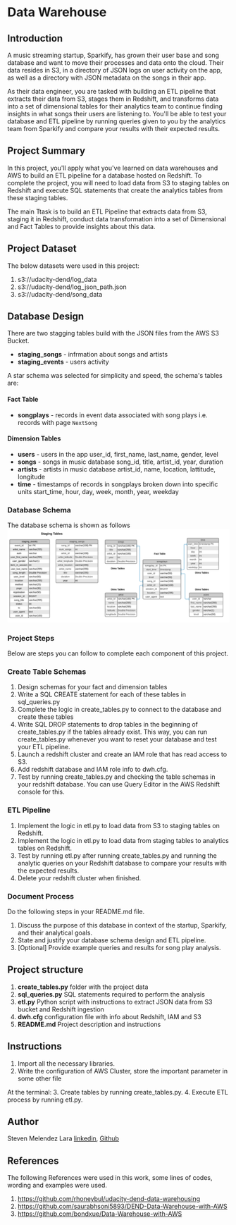 # Data Warehouse

## Introduction

A music streaming startup, Sparkify, has grown their user base and song database and want to move their processes and data onto the cloud. Their data resides in S3, in a directory of JSON logs on user activity on the app, as well as a directory with JSON metadata on the songs in their app.

As their data engineer, you are tasked with building an ETL pipeline that extracts their data from S3, stages them in Redshift, and transforms data into a set of dimensional tables for their analytics team to continue finding insights in what songs their users are listening to. You'll be able to test your database and ETL pipeline by running queries given to you by the analytics team from Sparkify and compare your results with their expected results.

## Project Summary

In this project, you'll apply what you've learned on data warehouses and AWS to build an ETL pipeline for a database hosted on Redshift. To complete the project, you will need to load data from S3 to staging tables on Redshift and execute SQL statements that create the analytics tables from these staging tables.

The main Ttask is to build an ETL Pipeline that extracts data from S3, staging it in Redshift, conduct data transformation into a set of Dimensional and Fact Tables to provide insights about this data.

## Project Dataset
The below datasets were used in this project:
1. s3://udacity-dend/log_data
2. s3://udacity-dend/log_json_path.json
3. s3://udacity-dend/song_data

## Database Design
There are two stagging tables build with the JSON files from the AWS S3 Bucket.

+ **staging_songs** - infrmation about songs and artists
+ **staging_events** - users activity

A star schema was selected for simplicity and speed, the schema's tables are:

#### Fact Table 
+ **songplays** - records in event data associated with song plays i.e. records with page `NextSong`

#### Dimension Tables
+ **users** - users in the app user_id, first_name, last_name, gender, level
+ **songs** - songs in music database song_id, title, artist_id, year, duration
+ **artists** - artists in music database artist_id, name, location, lattitude, longitude
+ **time** - timestamps of records in songplays broken down into specific units start_time, hour, day, week, month, year, weekday

### Database Schema
The database schema is shown as follows
![schema](./images/diagram_DW.PNG)

### Project Steps
Below are steps you can follow to complete each component of this project.


### Create Table Schemas
1. Design schemas for your fact and dimension tables
2. Write a SQL CREATE statement for each of these tables in sql_queries.py
3. Complete the logic in create_tables.py to connect to the database and create these tables
4. Write SQL DROP statements to drop tables in the beginning of create_tables.py if the tables already exist. This way, you can run create_tables.py whenever you want to reset your database and test your ETL pipeline.
5. Launch a redshift cluster and create an IAM role that has read access to S3.
6. Add redshift database and IAM role info to dwh.cfg.
7. Test by running create_tables.py and checking the table schemas in your redshift database. You can use Query Editor in the AWS Redshift console for this.

### ETL Pipeline
1. Implement the logic in etl.py to load data from S3 to staging tables on Redshift.
2. Implement the logic in etl.py to load data from staging tables to analytics tables on Redshift.
3. Test by running etl.py after running create_tables.py and running the analytic queries on your Redshift database to compare your results with the expected results.
4. Delete your redshift cluster when finished.

### Document Process
Do the following steps in your README.md file.

1. Discuss the purpose of this database in context of the startup, Sparkify, and their analytical goals.
2. State and justify your database schema design and ETL pipeline.
3. [Optional] Provide example queries and results for song play analysis.

## Project structure
1. **create_tables.py** folder with the project data
2. **sql_queries.py** SQL statements required to perform the analysis
3. **etl.py** Python script with instructions to extract JSON data from S3 bucket and Redshift ingestion
4. **dwh.cfg** configuration file with info about Redshift, IAM and S3
5. **README.md** Project description and instructions

## Instructions
1. Import all the necessary libraries.
2. Write the configuration of AWS Cluster, store the important parameter in some other file

At the terminal:
3.  Create tables by running create_tables.py.
4.  Execute ETL process by running etl.py.

## Author 
Steven Melendez Lara [linkedin](https://www.linkedin.com/in/stevenmelendezl//), [Github](https://github.com/smelendez25/)

## References
The following References were used in this work, some lines of codes, wording and examples were used.

1. https://github.com/rhoneybul/udacity-dend-data-warehousing
2. https://github.com/saurabhsoni5893/DEND-Data-Warehouse-with-AWS
3. https://github.com/bondxue/Data-Warehouse-with-AWS
